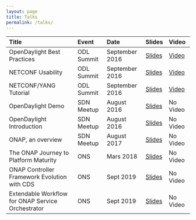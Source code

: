 ```yaml
---
layout: page
title: Talks
permalink: /talks/
---
```


| Title | Event | Date | Slides | Video |
|:------|:------|:-----|:------ |:------|
| OpenDaylight Best Practices | ODL Summit | September 2016 | [Slides](https://drive.google.com/file/d/0B8ihDx8wnbwjZFotM3JFRi0yNVU/view?usp=sharing) | [Video](https://www.youtube.com/watch?v=pFHTa2E0Iv8) |
| NETCONF Usability | ODL Summit | September 2016 | [Slides](https://drive.google.com/file/d/0B8ihDx8wnbwjZGN0OVozV21WLTQ/view?usp=sharing) | [Video](https://www.youtube.com/watch?v=DIhc-I31z9k) |
| NETCONF/YANG Tutorial | ODL Summit | September 2016 | [Slides](https://drive.google.com/file/d/1VWH8XwJKWeVzQXjj_h7DDnYwCh_qKqKt/view?usp=sharing)| [Video](https://www.youtube.com/watch?v=EPoYRJ3UQ70) |
| OpenDaylight Demo | SDN Meetup | August 2016 | [Slides](https://drive.google.com/file/d/0B8ihDx8wnbwjRk1zZlhHcjVaQVk/view?usp=sharing)| No Video |
| OpenDaylight Introduction | SDN Meetup | August 2016 | [Slides](https://drive.google.com/file/d/0B8ihDx8wnbwjMVFHV0k5Ui13bzQ/view?usp=sharing)| No Video |
| ONAP, an overview | SDN Meetup | August 2017 | [Slides](https://drive.google.com/file/d/1HrUYmryD7vXCI6OSCNz9iNpdtubRhcp9/view?usp=sharing)| No Video |
| The ONAP Journey to Platform Maturity | ONS | Mars 2018 | [Slides](https://schd.ws/hosted_files/onsna18/9d/ONAP%20Journey%20to%20Platform%20Maturity.pdf)| No Video |
| ONAP Controller Framework Evolution with CDS | ONS | Sept 2019 | [Slides](https://static.sched.com/hosted_files/onseu19/6d/ONS_ONAP_Controller_Framework_Evolution_with_CDS.pptx)| No Video |
| Extendable Workflow for ONAP Service Orchestrator | ONS | Sept 2019 | [Slides](https://static.sched.com/hosted_files/onseu19/57/Extendable%20workflow%20for%20ONAP%20Service%20Orchestrator.pptx)| No Video |

